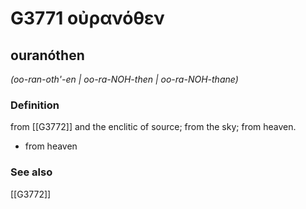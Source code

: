 # G3771 οὐρανόθεν

## ouranóthen

_(oo-ran-oth'-en | oo-ra-NOH-then | oo-ra-NOH-thane)_

### Definition

from [[G3772]] and the enclitic of source; from the sky; from heaven.

- from heaven

### See also

[[G3772]]


